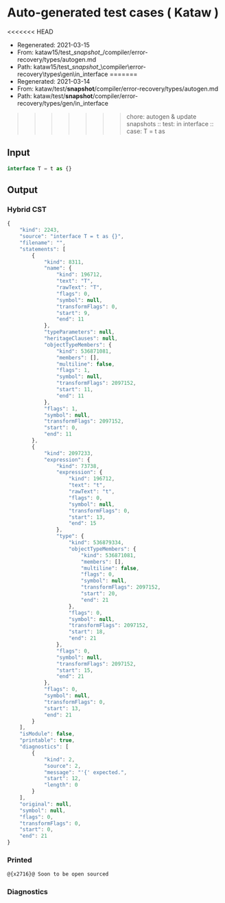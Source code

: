 # Auto-generated test cases ( Kataw )
<<<<<<< HEAD
- Regenerated: 2021-03-15
- From: kataw15/test\__snapshot__/compiler/error-recovery/types/autogen.md
- Path: kataw15/test\__snapshot__\compiler\error-recovery\types\gen\in_interface
=======
- Regenerated: 2021-03-14
- From: kataw/test/__snapshot__/compiler/error-recovery/types/autogen.md
- Path: kataw/test/__snapshot__/compiler/error-recovery/types/gen/in_interface
>>>>>>> chore: autogen & update snapshots
> :: test: in interface
> :: case: T = t as
## Input

`````js
interface T = t as {}
`````

## Output

### Hybrid CST

```javascript
{
    "kind": 2243,
    "source": "interface T = t as {}",
    "filename": "",
    "statements": [
        {
            "kind": 8311,
            "name": {
                "kind": 196712,
                "text": "T",
                "rawText": "T",
                "flags": 0,
                "symbol": null,
                "transformFlags": 0,
                "start": 9,
                "end": 11
            },
            "typeParameters": null,
            "heritageClauses": null,
            "objectTypeMembers": {
                "kind": 536871081,
                "members": [],
                "multiline": false,
                "flags": 1,
                "symbol": null,
                "transformFlags": 2097152,
                "start": 11,
                "end": 11
            },
            "flags": 1,
            "symbol": null,
            "transformFlags": 2097152,
            "start": 0,
            "end": 11
        },
        {
            "kind": 2097233,
            "expression": {
                "kind": 73738,
                "expression": {
                    "kind": 196712,
                    "text": "t",
                    "rawText": "t",
                    "flags": 0,
                    "symbol": null,
                    "transformFlags": 0,
                    "start": 13,
                    "end": 15
                },
                "type": {
                    "kind": 536879334,
                    "objectTypeMembers": {
                        "kind": 536871081,
                        "members": [],
                        "multiline": false,
                        "flags": 0,
                        "symbol": null,
                        "transformFlags": 2097152,
                        "start": 20,
                        "end": 21
                    },
                    "flags": 0,
                    "symbol": null,
                    "transformFlags": 2097152,
                    "start": 18,
                    "end": 21
                },
                "flags": 0,
                "symbol": null,
                "transformFlags": 2097152,
                "start": 15,
                "end": 21
            },
            "flags": 0,
            "symbol": null,
            "transformFlags": 0,
            "start": 13,
            "end": 21
        }
    ],
    "isModule": false,
    "printable": true,
    "diagnostics": [
        {
            "kind": 2,
            "source": 2,
            "message": "'{' expected.",
            "start": 12,
            "length": 0
        }
    ],
    "original": null,
    "symbol": null,
    "flags": 0,
    "transformFlags": 0,
    "start": 0,
    "end": 21
}
```

### Printed

```javascript
@{x2716}@ Soon to be open sourced
```

### Diagnostics

```javascript

```

